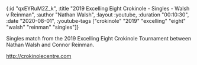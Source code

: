{:id "qxEYRuM2Z_k",
 :title "2019 Excelling Eight Crokinole - Singles - Walsh v Reinman",
 :author "Nathan Walsh",
 :layout :youtube,
 :duration "00:10:30",
 :date "2020-08-01",
 :youtube-tags
 ["crokinole" "2019" "excelling" "eight" "walsh" "reinman" "singles"]}


Singles match from the 2019 Excelling Eight Crokinole Tournament between Nathan Walsh and Connor Reinman.

http://crokinolecentre.com
